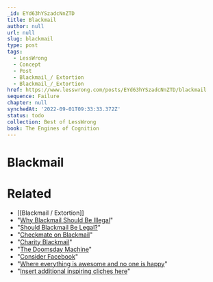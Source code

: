```yaml
---
_id: EYd63hYSzadcNnZTD
title: Blackmail
author: null
url: null
slug: blackmail
type: post
tags:
  - LessWrong
  - Concept
  - Post
  - Blackmail_/ Extortion
  - Blackmail_/_Extortion
href: https://www.lesswrong.com/posts/EYd63hYSzadcNnZTD/blackmail
sequence: Failure
chapter: null
synchedAt: '2022-09-01T09:33:33.372Z'
status: todo
collection: Best of LessWrong
book: The Engines of Cognition
---
```


# Blackmail


# Related

- [[Blackmail / Extortion]]
- "[Why Blackmail Should Be Illegal](https://marginalrevolution.com/marginalrevolution/2019/02/why-should-blackmail-be-illegal.html)"
- "[Should Blackmail Be Legal?](https://www.econlib.org/should-blackmail-be-legal/)"
- "[Checkmate on Blackmail](http://www.overcomingbias.com/2019/02/checkmate-on-blackmail.html)"
- "[Charity Blackmail](https://www.overcomingbias.com/2011/08/charity-blackmail.html)"
- "[The Doomsday Machine](https://www.amazon.com/Doomsday-Machine-Confessions-Nuclear-Planner/dp/1608196704)"
- "[Consider Facebook](https://thezvi.wordpress.com/2017/04/22/against-facebook/)"
- "[Where everything is awesome and no one is happy](https://www.youtube.com/watch?v=nUBtKNzoKZ4)"
- "[Insert additional inspiring cliches here](https://inspirobot.me/)"